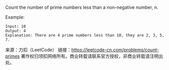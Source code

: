 Count the number of prime numbers less than a non-negative number, n.

Example:

    Input: 10
    Output: 4
    Explanation: There are 4 prime numbers less than 10, they are 2, 3, 5, 7.

来源：力扣（LeetCode）
链接：https://leetcode-cn.com/problems/count-primes
著作权归领扣网络所有。商业转载请联系官方授权，非商业转载请注明出处。
